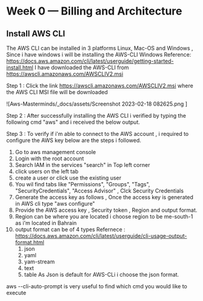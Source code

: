 # Week 0 — Billing and Architecture

## Install AWS CLI
The AWS CLI can be installed in 3 platforms Linux, Mac-OS and Windows , Since i have windows i will be installing the AWS-CLI Windows 
Reference: https://docs.aws.amazon.com/cli/latest/userguide/getting-started-install.html
I have downloaded the AWS-CLI from https://awscli.amazonaws.com/AWSCLIV2.msi 

Step 1 : Click the link https://awscli.amazonaws.com/AWSCLIV2.msi where the AWS CLI MSI file will be downloaded
 
 ![Aws-Masterminds/_docs/assets/Screenshot 2023-02-18 082625.png ]

Step 2 : After successfully installing the AWS CLI i verified by typing the following cmd "aws" and i received the below output.

Step 3 : To verify if i'm able to connect to the AWS account , i required to configure the AWS key below are the steps i followed. 

  1. Go to aws management console 
  2. Login with the root account 
  3. Search IAM in the services "search" in Top left corner 
  4. click users on the left tab 
  5. create a user or click use the existing user 
  6. You wil find tabs like "Permissions", "Groups", "Tags", "SecurityCredentials", "Access Advisor" , Clck Security Credentials 
  7. Generate the access key as follows , Once the access key is generated in AWS cli type "aws configure" 
  8. Provide the AWS access key , Security token , Region and output format. 
  9. Region can be where you are located i choose region to be me-south-1 as i'm located in Bahrain 
  10. output format can be of 4 types Refernece : https://docs.aws.amazon.com/cli/latest/userguide/cli-usage-output-format.html
       1. json 
       2. yaml
       3. yam-stream
       4. text 
       5. table 
As Json is default for AWS-CLi i choose the json format.

aws --cli-auto-prompt is very useful to find which cmd you would like to execute 
